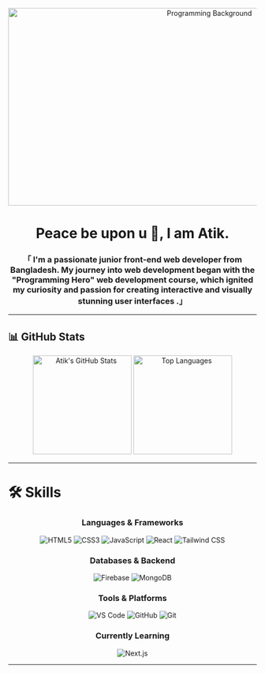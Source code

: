 <p align="center">
  <img width="800" height="400" src="https://i.ibb.co/Bj3tqnN/programming-background-collage-23-2149901789-1.jpg" alt="Programming Background">
</p>

<h1 align="center">Peace be upon u 👋, I am Atik.</h1>
<h3 align="center">「  I'm a passionate junior front-end web developer from Bangladesh. My journey into web development began with the "Programming Hero" web development course, which ignited my curiosity and passion for creating interactive and visually stunning user interfaces .」</h3>

---


## 📊 GitHub Stats

<p align="center">
  <img src="https://github-readme-stats.vercel.app/api?username=asadatik&show_icons=true&theme=radical&include_all_commits=true&count_private=true" alt="Atik's GitHub Stats" height="200"/>
  <img src="https://github-readme-stats.vercel.app/api/top-langs/?username=asadatik&layout=compact&theme=radical" alt="Top Languages" height="200"/>
</p>





---





# 🛠️ Skills

<h3 align="center">Languages & Frameworks</h3>
<p align="center">
  <img src="https://img.shields.io/badge/-HTML5-E34F26?style=for-the-badge&logo=html5&logoColor=white" alt="HTML5" />
  <img src="https://img.shields.io/badge/-CSS3-1572B6?style=for-the-badge&logo=css3&logoColor=white" alt="CSS3" />
  <img src="https://img.shields.io/badge/-JavaScript-F7DF1E?style=for-the-badge&logo=javascript&logoColor=333" alt="JavaScript" />
  <img src="https://img.shields.io/badge/-React-61DAFB?style=for-the-badge&logo=react&logoColor=333" alt="React" />
  <img src="https://img.shields.io/badge/-Tailwind%20CSS-38B2AC?style=for-the-badge&logo=tailwind-css&logoColor=white" alt="Tailwind CSS" />
</p>

<h3 align="center">Databases & Backend</h3>
<p align="center">
  <img src="https://img.shields.io/badge/-Firebase-FFCA28?style=for-the-badge&logo=firebase&logoColor=white" alt="Firebase" />
  <img src="https://img.shields.io/badge/-MongoDB-47A248?style=for-the-badge&logo=mongodb&logoColor=white" alt="MongoDB" />
</p>

<h3 align="center">Tools & Platforms</h3>
<p align="center">
  <img src="https://img.shields.io/badge/-VS%20Code-007ACC?style=for-the-badge&logo=visual-studio-code&logoColor=white" alt="VS Code" />
  <img src="https://img.shields.io/badge/-GitHub-181717?style=for-the-badge&logo=github&logoColor=white" alt="GitHub" />
  <img src="https://img.shields.io/badge/-Git-F05032?style=for-the-badge&logo=git&logoColor=white" alt="Git" />
</p>

<h3 align="center">Currently Learning</h3>
<p align="center">
  <img src="https://img.shields.io/badge/-Next.js-000000?style=for-the-badge&logo=next.js&logoColor=white" alt="Next.js" />
</p>



---









